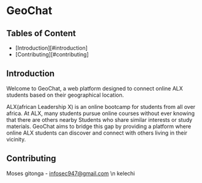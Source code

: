 # GeoChat

## Tables of Content
- [Introduction][#introduction]
- [Contributing][#contributing]

## Introduction
Welcome to GeoChat, a web platform designed to connect online ALX students based on their geographical location.

ALX(african Leadership X) is an online bootcamp for students from all over africa. At ALX, many students pursue online courses without ever knowing that there are others nearby Students who share similar interests or study materials. GeoChat aims to bridge this gap by providing a platform where online ALX students can discover and connect with others living in their vicinity.

## Contributing
Moses gitonga - infosec947@gmail.com \n
kelechi
